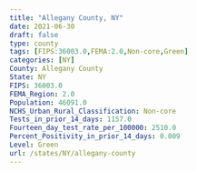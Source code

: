 ```yaml
---
title: "Allegany County, NY"
date: 2021-06-30
draft: false
type: county
tags: [FIPS:36003.0,FEMA:2.0,Non-core,Green]
categories: [NY]
County: Allegany County
State: NY
FIPS: 36003.0
FEMA_Region: 2.0
Population: 46091.0
NCHS_Urban_Rural_Classification: Non-core
Tests_in_prior_14_days: 1157.0
Fourteen_day_test_rate_per_100000: 2510.0
Percent_Positivity_in_prior_14_days: 0.009
Level: Green
url: /states/NY/allegany-county
---
```



